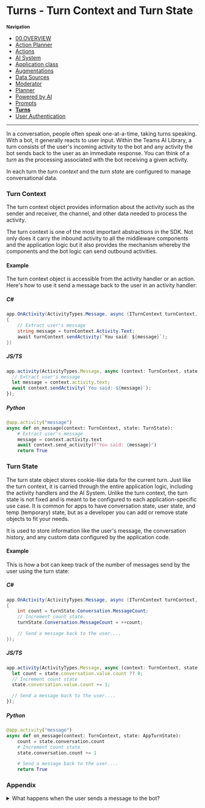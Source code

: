 # Turns - Turn Context and Turn State

<small>**Navigation**</small>

- [00.OVERVIEW](./README.md)
- [Action Planner](./ACTION-PLANNER.md)
- [Actions](./ACTIONS.md)
- [AI System](./AI-SYSTEM.md)
- [Application class](./APPLICATION.md)
- [Augmentations](./AUGMENTATIONS.md)
- [Data Sources](./DATA-SOURCES.md)
- [Moderator](./MODERATOR.md)
- [Planner](./PLANNER.md)
- [Powered by AI](./POWERED-BY-AI.md)
- [Prompts](./PROMPTS.md)
- [**Turns**](./TURNS.md)
- [User Authentication](./USER-AUTH.md)

---

In a conversation, people often speak one-at-a-time, taking turns speaking. With a bot, it generally reacts to user input. Within the Teams AI Library, a turn consists of the user's incoming activity to the bot and any activity the bot sends back to the user as an immediate response. You can think of a _turn_ as the processing associated with the bot receiving a given activity.

In each turn the _turn context_ and the _turn state_ are configured to manage conversational data.

### Turn Context

The turn context object provides information about the activity such as the sender and receiver, the channel, and other data needed to process the activity.

The turn context is one of the most important abstractions in the SDK. Not only does it carry the inbound activity to all the middleware components and the application logic but it also provides the mechanism whereby the components and the bot logic can send outbound activities.

#### Example

The turn context object is accessible from the activity handler or an action. Here's how to use it send a message back to the user in an activity handler:

##### C#

```cs
app.OnActivity(ActivityTypes.Message, async (ITurnContext turnContext, TurnState turnState, CancellationToken cancellationToken) =>
{
    // Extract user's message
    string message = turnContext.Activity.Text;
    await turnContext.sendActivity(`You said: ${message}`);
})
```

##### JS/TS

```ts
app.activity(ActivityTypes.Message, async (context: TurnContext, state: ApplicationTurnState) => {
  // Extract user's message
  let message = context.activity.text;
  await context.sendActivity(`You said: ${message}`);
});
```

##### Python

```python
@app.activity("message")
async def on_message(context: TurnContext, state: TurnState):
    # Extract user's message
    message = context.activity.text
    await context.send_activity(f"You said: {message}")
    return True
```

### Turn State

The turn state object stores cookie-like data for the current turn. Just like the turn context, it is carried through the entire application logic, including the activity handlers and the AI System. Unlike the turn context, the turn state is not fixed and is meant to be configured to each application-specific use case. It is common for apps to have conversation state, user state, and temp (temporary) state, but as a developer you can add or remove state objects to fit your needs.

It is used to store information like the user's message, the conversation history, and any custom data configured by the application code.

#### Example

This is how a bot can keep track of the number of messages send by the user using the turn state:

##### C#

```cs
app.OnActivity(ActivityTypes.Message, async (ITurnContext turnContext, AppState turnState, CancellationToken cancellationToken) =>
{
    int count = turnState.Conversation.MessageCount;
    // Increment count state.
    turnState.Conversation.MessageCount = ++count;

    // Send a message back to the user....
});
```

##### JS/TS

```ts
app.activity(ActivityTypes.Message, async (context: TurnContext, state: ApplicationTurnState) => {
  let count = state.conversation.value.count ?? 0;
  // Increment count state
  state.conversation.value.count += 1;

  // Send a message back to the user....
});
```

##### Python

```python
@app.activity("message")
async def on_message(context: TurnContext, state: AppTurnState):
    count = state.conversation.count
    # Increment count state
    state.conversation.count += 1

    # Send a message back to the user....
    return True
```

### Appendix

<details>
<summary>What happens when the user sends a message to the bot?</summary>
<br>

When a message is sent by the user it is routed to the bots `HTTP POST` endpoint `/api/messages`, which
starts the routing process.

---

## Return to other major section topics:

- [**CONCEPTS**](../CONCEPTS/README.md)
- [MIGRATION](../MIGRATION/README.md)
- [QUICKSTART](../QUICKSTART.md)
- [SAMPLES](../SAMPLES.md)
- [OTHER](../OTHER/README.md)
